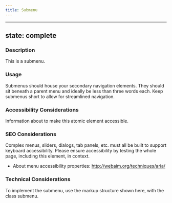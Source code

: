 ```yaml
---
title: Submenu
---
```


---
state: complete
---

### Description
This is a submenu.

### Usage
Submenus should house your secondary navigation elements. They should sit beneath a parent menu and ideally be less than three words each. Keep submenus short to allow for streamlined navigation.

### Accessibility Considerations
Information about to make this atomic element accessible.

### SEO Considerations
Complex menus, sliders, dialogs, tab panels, etc. must all be built to support keyboard accessibility. Please ensure accessibility by testing the whole page, including this element, in context.

* About menu accessibility properties: http://webaim.org/techniques/aria/

### Technical Considerations
To implement the submenu, use the markup structure shown here, with the class submenu.
